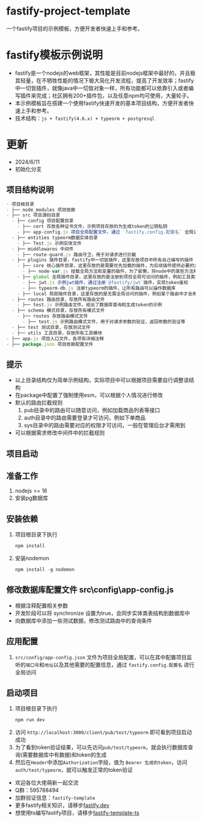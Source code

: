 # fastify-project-template
一个fastify项目的示例模板，方便开发者快速上手和参考。

# fastify模板示例说明
- fastify是一个nodejs的web框架，其性能是目前nodejs框架中最好的，并且极其轻量，在不牺牲性能的情况下极大简化开发流程，提高了开发效率；fastify中一切皆插件，就像java中一切皆对象一样，所有功能都可以依靠引入或者编写插件来完成；社区拥有200+插件包，以及任意npm均可使用，大量轮子。
- 本示例模板旨在搭建一个使用fastify快速开发的基本项目结构，方便开发者快速上手和参考。
- 技术结构：`js + fastify(4.6.x) + typeorm + postgresql`

# 更新

- 2024/6/11
- 初始化分支

## 项目结构说明
```js
- 项目根目录
- ├── node_modules 项目依赖
- ├── src 项目源码目录
  - ├── config 项目配置目录
    - ├── cert 存放各种证书文件，示例项目存放的为生成token的公钥私钥
    - ├── app-config.js 项目全局配置文件，通过 `fastify.config.配置名` 全局访问，默认配置了端口号和监听地址等
  - ├── entities typeorm数据实体目录
    - ├── Test.js 示例实体文件
  - ├── middlewares 中间件
    - ├── route-guard.js 路由守卫，用于对请求进行拦截
  - ├── plugins 插件目录，fastify中一切皆插件，这里存放项目中所有自己编写的插件
    - ├── core 核心插件目录，这里存放的是需要优先加载的插件，为后续插件提供必要的方法配置等
      - ├── node-var.js 挂载全局方法和变量的插件，为了偷懒，将node中的某些方法和变量挂载了上去，通过fastify就可以直接全局访问，如果不需要，每个文件单独导入node模块是一样的，全局配置也是在这里挂载
    - ├── global 全局插件目录，这里存放的是注册到项目全局可访问的插件，例如工具类插件
      - ├── jwt.js 示例jwt插件，通过注册`@fastify/jwt`插件，实现token鉴权
      - ├── typeorm-db.js 注册typeorm的插件，让所有路由可以操作数据库
    - ├── local 局部插件目录，这里存放的是无需全局访问的插件，例如某个路由中才会用到的插件，只需在用到的时候单独注册即可
  - ├── routes 路由目录，存放所有路由文件
    - ├── test.js 示例路由文件，给出了数据库查询和生成token的示例
  - ├── schema 模式目录，存放所有模式文件
    - ├── routes 存放路由模式文件
      - ├── test.js 示例路由模式文件，用于对请求参数的验证，返回参数的验证等
  - ├── test 测试目录，存放测试文件
  - ├── utils 工具目录，存放所有工具模块
- ├── app.js 项目入口文件，各项有详细注释
- ├── package.json 项目依赖配置文件
```

## 提示
- 以上目录结构仅为简单示例结构，实际项目中可以根据项目需要自行调整该结构
- 在package中配置了强制使用esm，可以根据个人情况进行修改
- 默认的路由拦截规则
  1. pub目录中的路由可以随意访问，例如加载商品列表等接口
  2. auth目录中的路由需要登录才可访问，例如下单商品
  3. sys目录中的路由需要对应的权限才可访问，一般在管理后台才需用到
- 可以根据需求修改中间件中的拦截规则

## 项目启动
## 准备工作
1. nodejs >= 16
2. 安装pg数据库

## 安装依赖
1. 项目根目录下执行
    ```js
    npm install
    ```

2. 安装nodemon
    ```js
    npm install -g nodemon
    ```

## 修改数据库配置文件 src\config\app-config.js
- 根据注释配置相关参数
- 开发阶段可以将 synchronize 设置为true，会同步实体类表结构到数据库中
- 向数据库中添加一些测试数据，修改测试路由中的查询条件

## 应用配置
1. `src/config/app-config.json` 文件为项目全局配置，可以在其中配置项目监听的`端口号`和`地址`以及其他需要的配置信息，通过 `fastify.config.配置名` 进行全局访问

## 启动项目
1. 项目根目录下执行
    ```js
    npm run dev
    ```
2. 访问 `http://localhost:3000/client/pub/test/typeorm` 即可看到项目启动成功
3. 为了看到token验证结果，可以先访问`pub/test/typeorm`，就会执行数据库查询(需要数据库中有数据)和token的生成
4. 然后在`Header`中添加`Authorization`字段，值为 `Bearer 生成的token`，访问`auth/test/typeorm`，就可以触发正常的token验证

- 欢迎各位大佬萌新一起交流
- Q群：595788494
- 加群验证信息：`fastify-template`
- 更多fastify相关知识，请移步[fastify.dev](https://fastify.dev/docs/latest/Guides/Getting-Started/)
- 想使用ts编写fastify项目，请移步[fastify-template-ts](https://git.seepine.com/seepine/fastify-template-ts)
